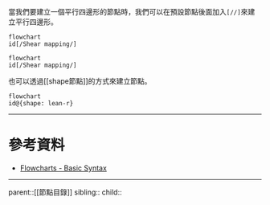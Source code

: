 當我們要建立一個平行四邊形的節點時，我們可以在預設節點後面加入`[//]`來建立平行四邊形。
```Mermaid
flowchart
id[/Shear mapping/]
```
```mermaid
flowchart
id[/Shear mapping/]
```
也可以透過[[shape節點]]的方式來建立節點。
```mermaid
flowchart
id@{shape: lean-r}
```

- - -
# 參考資料
- [Flowcharts - Basic Syntax](https://mermaid.js.org/syntax/flowchart.html)
- - -
parent::[[節點目錄]]
sibling::
child::